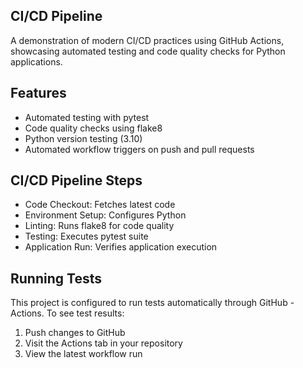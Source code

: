 ## CI/CD Pipeline

A demonstration of modern CI/CD practices using GitHub Actions, showcasing automated testing and code quality checks for Python applications.

## Features
- Automated testing with pytest
- Code quality checks using flake8
- Python version testing (3.10)
- Automated workflow triggers on push and pull requests

## CI/CD Pipeline Steps

- Code Checkout: Fetches latest code
- Environment Setup: Configures Python
- Linting: Runs flake8 for code quality
- Testing: Executes pytest suite
- Application Run: Verifies application execution

## Running Tests
This project is configured to run tests automatically through GitHub - Actions. To see test results:

1. Push changes to GitHub
2. Visit the Actions tab in your repository
3. View the latest workflow run